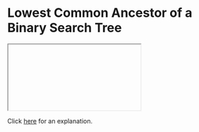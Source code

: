 # Lowest Common Ancestor of a Binary Search Tree 

<iframe></iframe>

Click [here](Explanation.md) for an explanation.

